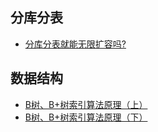 ## 分库分表
- [分库分表就能无限扩容吗? ](https://www.cnblogs.com/stateis0/p/10275217.html)

## 数据结构
- [B树、B+树索引算法原理（上）](https://www.codedump.info/post/20200609-btree-1/)
- [B树、B+树索引算法原理（下）](https://www.codedump.info/post/20200615-btree-2/)

